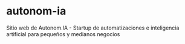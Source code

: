 # autonom-ia
Sitio web de Autonom.IA - Startup de automatizaciones e inteligencia artificial para pequeños y medianos negocios
